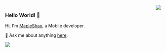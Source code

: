 <img align='right' src='https://github-readme-stats.vercel.app/api?username=shaoshuai904&show_icons=true&count_private=true&hide=["contribs"]&hide_title=true' /> 

### Hello World! 👋

Hi, I'm [MapleShao](https://www.shaoshuai904.com), a Mobile developer.

💬 Ask me about anything [here](https://github.com/shaoshuai904/shaoshuai904/issues).

![](https://visitor-badge.laobi.icu/badge?page_id=shaoshuai904.shaoshuai904)



<!--

[![stat](https://github-readme-stats.vercel.app/api?username=shaoshuai904&show_icons=true&&theme=default&hide=["contribs"])](https://github.com/shaoshuai904)

[![Top Langs](https://github-readme-stats.vercel.app/api/top-langs/?username=shaoshuai904&layout=compact)](https://github.com/shaoshuai904)

<details>
<summary>CLICK ME</summary>

![ip test](https://ip.ntrqq.net/images/yosuga.png?wd=JTIw&r=f7eppzl6j6)
</details>

-->
